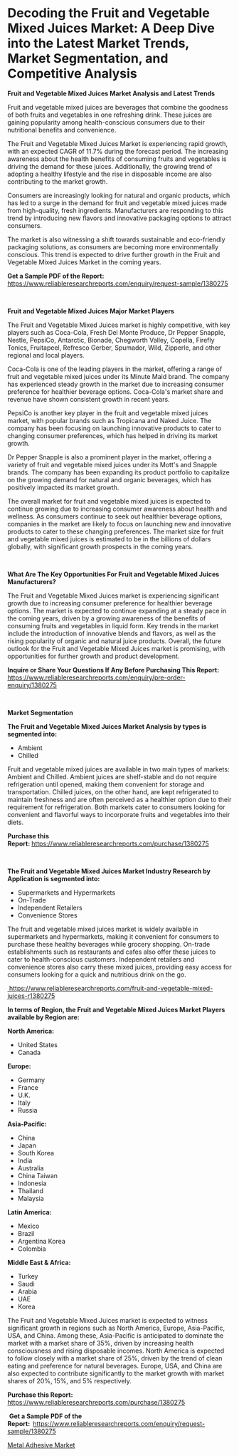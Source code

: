 <p><h1>Decoding the Fruit and Vegetable Mixed Juices Market: A Deep Dive into the Latest Market Trends, Market Segmentation, and Competitive Analysis</h1></p><p><strong>Fruit and Vegetable Mixed Juices Market Analysis and Latest Trends</strong></p>
<p><p>Fruit and vegetable mixed juices are beverages that combine the goodness of both fruits and vegetables in one refreshing drink. These juices are gaining popularity among health-conscious consumers due to their nutritional benefits and convenience.</p><p>The Fruit and Vegetable Mixed Juices Market is experiencing rapid growth, with an expected CAGR of 11.7% during the forecast period. The increasing awareness about the health benefits of consuming fruits and vegetables is driving the demand for these juices. Additionally, the growing trend of adopting a healthy lifestyle and the rise in disposable income are also contributing to the market growth.</p><p>Consumers are increasingly looking for natural and organic products, which has led to a surge in the demand for fruit and vegetable mixed juices made from high-quality, fresh ingredients. Manufacturers are responding to this trend by introducing new flavors and innovative packaging options to attract consumers.</p><p>The market is also witnessing a shift towards sustainable and eco-friendly packaging solutions, as consumers are becoming more environmentally conscious. This trend is expected to drive further growth in the Fruit and Vegetable Mixed Juices Market in the coming years.</p></p>
<p><strong>Get a Sample PDF of the Report:&nbsp;</strong> <a href="https://www.reliableresearchreports.com/enquiry/request-sample/1380275">https://www.reliableresearchreports.com/enquiry/request-sample/1380275</a></p>
<p>&nbsp;</p>
<p><strong>Fruit and Vegetable Mixed Juices Major Market Players</strong></p>
<p><p>The Fruit and Vegetable Mixed Juices market is highly competitive, with key players such as Coca-Cola, Fresh Del Monte Produce, Dr Pepper Snapple, Nestle, PepsiCo, Antarctic, Bionade, Chegworth Valley, Copella, Firefly Tonics, Fruitapeel, Refresco Gerber, Spumador, Wild, Zipperle, and other regional and local players.</p><p>Coca-Cola is one of the leading players in the market, offering a range of fruit and vegetable mixed juices under its Minute Maid brand. The company has experienced steady growth in the market due to increasing consumer preference for healthier beverage options. Coca-Cola's market share and revenue have shown consistent growth in recent years.</p><p>PepsiCo is another key player in the fruit and vegetable mixed juices market, with popular brands such as Tropicana and Naked Juice. The company has been focusing on launching innovative products to cater to changing consumer preferences, which has helped in driving its market growth.</p><p>Dr Pepper Snapple is also a prominent player in the market, offering a variety of fruit and vegetable mixed juices under its Mott's and Snapple brands. The company has been expanding its product portfolio to capitalize on the growing demand for natural and organic beverages, which has positively impacted its market growth.</p><p>The overall market for fruit and vegetable mixed juices is expected to continue growing due to increasing consumer awareness about health and wellness. As consumers continue to seek out healthier beverage options, companies in the market are likely to focus on launching new and innovative products to cater to these changing preferences. The market size for fruit and vegetable mixed juices is estimated to be in the billions of dollars globally, with significant growth prospects in the coming years.</p></p>
<p>&nbsp;</p>
<p><strong>What Are The Key Opportunities For Fruit and Vegetable Mixed Juices Manufacturers?</strong></p>
<p><p>The Fruit and Vegetable Mixed Juices market is experiencing significant growth due to increasing consumer preference for healthier beverage options. The market is expected to continue expanding at a steady pace in the coming years, driven by a growing awareness of the benefits of consuming fruits and vegetables in liquid form. Key trends in the market include the introduction of innovative blends and flavors, as well as the rising popularity of organic and natural juice products. Overall, the future outlook for the Fruit and Vegetable Mixed Juices market is promising, with opportunities for further growth and product development.</p></p>
<p><strong>Inquire or Share Your Questions If Any Before Purchasing This Report:</strong> <a href="https://www.reliableresearchreports.com/enquiry/pre-order-enquiry/1380275">https://www.reliableresearchreports.com/enquiry/pre-order-enquiry/1380275</a></p>
<p>&nbsp;</p>
<p><strong>Market Segmentation</strong></p>
<p><strong>The Fruit and Vegetable Mixed Juices Market Analysis by types is segmented into:</strong></p>
<p><ul><li>Ambient</li><li>Chilled</li></ul></p>
<p><p>Fruit and vegetable mixed juices are available in two main types of markets: Ambient and Chilled. Ambient juices are shelf-stable and do not require refrigeration until opened, making them convenient for storage and transportation. Chilled juices, on the other hand, are kept refrigerated to maintain freshness and are often perceived as a healthier option due to their requirement for refrigeration. Both markets cater to consumers looking for convenient and flavorful ways to incorporate fruits and vegetables into their diets.</p></p>
<p><strong>Purchase this Report:&nbsp;</strong><a href="https://www.reliableresearchreports.com/purchase/1380275">https://www.reliableresearchreports.com/purchase/1380275</a></p>
<p>&nbsp;</p>
<p><strong>The Fruit and Vegetable Mixed Juices Market Industry Research by Application is segmented into:</strong></p>
<p><ul><li>Supermarkets and Hypermarkets</li><li>On-Trade</li><li>Independent Retailers</li><li>Convenience Stores</li></ul></p>
<p><p>The fruit and vegetable mixed juices market is widely available in supermarkets and hypermarkets, making it convenient for consumers to purchase these healthy beverages while grocery shopping. On-trade establishments such as restaurants and cafes also offer these juices to cater to health-conscious customers. Independent retailers and convenience stores also carry these mixed juices, providing easy access for consumers looking for a quick and nutritious drink on the go.</p></p>
<p><a href="https://www.reliableresearchreports.com/fruit-and-vegetable-mixed-juices-r1380275">&nbsp;https://www.reliableresearchreports.com/fruit-and-vegetable-mixed-juices-r1380275</a></p>
<p><strong>In terms of Region, the Fruit and Vegetable Mixed Juices Market Players available by Region are:</strong></p>
<p>
    <p> <strong> North America: </strong>
        <ul>
            <li>United States</li>
            <li>Canada</li>
        </ul>
        </p> 
    <p> <strong> Europe: </strong>
        <ul>
            <li>Germany</li>
            <li>France</li>
            <li>U.K.</li>
            <li>Italy</li>
            <li>Russia</li>
        </ul>
        </p> 
    <p> <strong> Asia-Pacific: </strong>
        <ul>
            <li>China</li>
            <li>Japan</li>
            <li>South Korea</li>
            <li>India</li>
            <li>Australia</li>
            <li>China Taiwan</li>
            <li>Indonesia</li>
            <li>Thailand</li>
            <li>Malaysia</li>
        </ul>
        </p> 
    <p> <strong> Latin America: </strong>
        <ul>
            <li>Mexico</li>
            <li>Brazil</li>
            <li>Argentina Korea</li>
            <li>Colombia</li>
        </ul>
        </p> 
    <p> <strong> Middle East & Africa: </strong>
        <ul>
            <li>Turkey</li>
            <li>Saudi</li>
            <li>Arabia</li>
            <li>UAE</li>
            <li>Korea</li>
        </ul>
    </p>
    </p>
<p><p>The Fruit and Vegetable Mixed Juices market is expected to witness significant growth in regions such as North America, Europe, Asia-Pacific, USA, and China. Among these, Asia-Pacific is anticipated to dominate the market with a market share of 35%, driven by increasing health consciousness and rising disposable incomes. North America is expected to follow closely with a market share of 25%, driven by the trend of clean eating and preference for natural beverages. Europe, USA, and China are also expected to contribute significantly to the market growth with market shares of 20%, 15%, and 5% respectively.</p></p>
<p><strong>Purchase this Report: </strong><a href="https://www.reliableresearchreports.com/purchase/1380275">https://www.reliableresearchreports.com/purchase/1380275</a></p>
<p>&nbsp;<strong>Get a Sample PDF of the Report:&nbsp;&nbsp;</strong><a href="https://www.reliableresearchreports.com/enquiry/request-sample/1380275">https://www.reliableresearchreports.com/enquiry/request-sample/1380275</a></p>
<p><strong></strong></p>
<p><p><a href="https://chivalrous-flock-a86.notion.site/Metal-Adhesive-Market-Offers-Provide-Insightful-Data-for-the-Time-Period-from-2024-to-2031-and-also--039c611ac1844daaabe909c67e6f6fb1">Metal Adhesive Market</a></p></p>